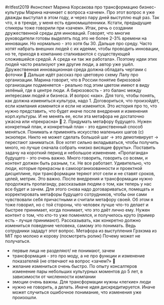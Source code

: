 #ritfest2019 #конспект
Марина Корсакова про трансформацию бизнес-культуры
Марина начинает с вопроса «зачем». Про этот вопрос я уже дважды выступал в этом году, и через пару дней выступлю ещё раз. Так что, я в тренде, у меня есть единомышленники. Кстати, предыдущие спикеры тоже говорили при «зачем».
Итак, речь о создании дружественной среды для инноваций. Говорят, что многие руководители готовы выделять под это не более 2-3% времени на инновации. Но нормально - это хотя бы 30.
Дальше про среду. Часто хотят набрать внешних людей с их идеями, чтобы проводить инновации, но те, приходя в компанию сталкиваются с существующей сложившейся средой. А среда «и так же работала».
Поэтому идеи этих людей часто реализуют уже другие люди, а автор уже ушёл. Дружественная инновационная среда должна обладать чертами с фоточки 🙂
Дальше идёт рассказ про цветовую схему Лалу про организации. Марина говорит, что в России понятие бирюзовой организации подменяется - реально под этим цветом имеют в виду зелёный, где в центре люди. А бирюзовость - это баланс между интересами людей и бизнеса.
И вопрос «как». Для того, чтобы понять, как должна измениться культура, надо 1. Договориться, что произойдёт, если компания изменится и если не изменится. Это история про то, что нужно представить, что будет иначе после внедрения и изменения корп.культуры. И не менять ее, если эта метафора не достаточно ужасна или «прекрасна» 🙂 2. Придумать метафору будущего.
Нужен конкретный план, и конкретный план - это единственный способ меняться. Понимать и применять искусство маленьких шагов (с) экзюпери.
Никто не может сделать большой шаг -> это демотивирует -> перестают заниматься.
Все хотят сильно вкладываться, чтобы получить много, но лучше сначала собрать «низко висящие фрукты». Поставить задачу на короткий период и небольшое изменение.
«Пропаганда» будущего - это очень важно. Много говорить, говорить со всеми, и контент должен быть разным, т.к. Не все работает.
Удивительно, что люди, которые прекрасны в самоорганизованности и проектной дисциплине, при трансформации теряют этот сели и не ставят сроков, целей, метрик. Это важно.
После внедрения и трансформации нужно продолжать пропаганду, рассказывая людям о том, как теперь у нас все будет и зачем. Для этого снова надо договариваться, помещать и корректировать метафоры будущего сотрудников, чтобы они сами чувствовали себя причастными и считали метафору своей. Об этом я тоже говорил, но с той стороны, что человек лучше что-то делает и быстрее принимает, когда понимает, что это даёт лично ему.
Нужен контент о том, что кто-то уже поменялся, и получилось круто (пример есть - лучше принимают).
Рассказывать, как конкретно должно измениться поведение человека, самому это понимать. Ведь сотрудники зададут этот вопрос.
Метафора из выступления Грэхэма из MIT про молоко и корову (посмотреть ролик)
Почему может не получаться.
- первые лица не разделяют/ не понимают, зачем
- трансформация - это про моду, а не про функции и изменение показателей (не отвечают на вопрос «зачем?» 🙂
- желание измениться очень быстро. По опыту консалтеров изменение пары небольших культурных моментов до 5 лет, в зависимости от численности компании
- эмоции очень важны. Для трансформации нужны «легкие» люди
- нужно не говорить, а делать. Иначе идея дискредитируется. Иначе может случиться ошибочное понимание, что изменения уже произошли.
